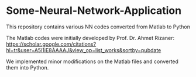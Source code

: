# Some-Neural-Network-Application
This repository contains various NN codes converted from Matlab to Python


The Matlab codes were initially developed by Prof. Dr. Ahmet Rizaner: https://scholar.google.com/citations?hl=tr&user=A5l1iE8AAAAJ&view_op=list_works&sortby=pubdate


We implemented minor modifications on the Matlab files and converted them into Python.

